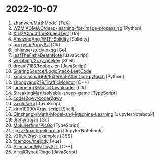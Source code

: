 # 2022-10-07

1. [zhanwen/MathModel](https://github.com/zhanwen/MathModel "研究生数学建模，本科生数学建模、数学建模竞赛优秀论文，数学建模算法，LaTeX论文模板，算法思维导图，参考书籍，Matlab软件教程，PPT") [TeX]
2. [WZMIAOMIAO/deep-learning-for-image-processing](https://github.com/WZMIAOMIAO/deep-learning-for-image-processing "deep learning for image processing including classification and object-detection etc.") [Python]
3. [XIU2/CloudflareSpeedTest](https://github.com/XIU2/CloudflareSpeedTest "🌩「自选优选 IP」测试 Cloudflare CDN 延迟和速度，获取最快 IP (IPv4 / IPv6)！另外也支持其他 CDN / 网站 IP ~") [Go]
4. [AmazingAng/WTF-Solidity](https://github.com/AmazingAng/WTF-Solidity "我最近在重新学solidity，巩固一下细节，也写一个“Solidity极简入门”，供小白们使用（编程大佬可以另找教程），每周更新1-3讲。") [Solidity]
5. [proxysu/ProxySU](https://github.com/proxysu/ProxySU "Xray,V2ray，Trojan，NaiveProxy, Trojan-Go, ShadowsocksR(SSR),Shadowsocks-libev及相关插件,MTProto+TLS 一键安装工具，windows下用（一键科学上网）") [C#]
6. [johlanse/study_xxqg](https://github.com/johlanse/study_xxqg "自动化学习强国,每日稳定45分") [Go]
7. [leafTheFish/DeathNote](https://github.com/leafTheFish/DeathNote "") [JavaScript]
8. [wulabing/Xray_onekey](https://github.com/wulabing/Xray_onekey "Xray 基于 Nginx 的 VLESS + XTLS 一键安装脚本") [Shell]
9. [dream7180/foobox-cn](https://github.com/dream7180/foobox-cn "CUI 整合 for foobar2000") [JavaScript]
10. [SharingSource/LogicStack-LeetCode](https://github.com/SharingSource/LogicStack-LeetCode "公众号「宫水三叶的刷题日记」刷穿 LeetCode 系列文章源码") 
11. [xmu-xiaoma666/External-Attention-pytorch](https://github.com/xmu-xiaoma666/External-Attention-pytorch "🍀 Pytorch implementation of various Attention Mechanisms, MLP, Re-parameter, Convolution, which is helpful to further understand papers.⭐⭐⭐") [Python]
12. [zhongyang219/TrafficMonitor](https://github.com/zhongyang219/TrafficMonitor "这是一个用于显示当前网速、CPU及内存利用率的桌面悬浮窗软件，并支持任务栏显示，支持更换皮肤。") [C++]
13. [jadepeng/XMusicDownloader](https://github.com/jadepeng/XMusicDownloader "一款 支持从百度、网易、qq、酷狗、咪咕等音乐网站搜索并下载歌曲的程序，支持下载无损音乐") [C#]
14. [StreakingMan/solvable-sheep-game](https://github.com/StreakingMan/solvable-sheep-game "能够解出来的“羊了个羊”小游戏demo（react实现）") [TypeScript]
15. [coder2gwy/coder2gwy](https://github.com/coder2gwy/coder2gwy "互联网首份程序员考公指南，由3位已经进入体制内的前大厂程序员联合献上。") 
16. [vaxilu/x-ui](https://github.com/vaxilu/x-ui "支持多协议多用户的 xray 面板") [JavaScript]
17. [kirin10000/Xray-script](https://github.com/kirin10000/Xray-script "Xray：（VLESS/VMess）-（TCP/gRPC/WebSocket）-（XTLS/TLS）+Web 搭建/管理脚本") [Shell]
18. [QInzhengk/Math-Model-and-Machine-Learning](https://github.com/QInzhengk/Math-Model-and-Machine-Learning "数学建模和机器学习的笔记和资料（持续更新中......）。") [JupyterNotebook]
19. [Jrohy/trojan](https://github.com/Jrohy/trojan "trojan多用户管理部署程序, 支持web页面管理") [Go]
20. [Molunerfinn/PicGo](https://github.com/Molunerfinn/PicGo "🚀A simple & beautiful tool for pictures uploading built by vue-cli-electron-builder") [TypeScript]
21. [ljpzzz/machinelearning](https://github.com/ljpzzz/machinelearning "My blogs and code for machine learning. http://cnblogs.com/pinard") [JupyterNotebook]
22. [v2fly/v2ray-examples](https://github.com/v2fly/v2ray-examples "v2ray-core 的模板们") [CSS]
23. [foamzou/melody](https://github.com/foamzou/melody "我的音乐精灵") [Vue]
24. [Alinshans/MyTinySTL](https://github.com/Alinshans/MyTinySTL "Achieve a tiny STL in C++11") [C++]
25. [VirgilClyne/iRingo](https://github.com/VirgilClyne/iRingo "解锁完整的 Apple功能和集成服务") [JavaScript]
